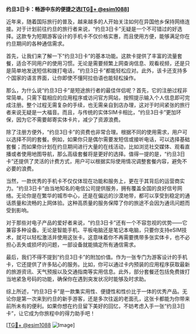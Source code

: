 **约旦3日卡：畅游中东的便捷之选[[TG💪+ @esim1088](https://t.me/s/esim1088)]**

近年来，随着国际旅行的普及，越来越多的人开始关注如何在异国他乡保持网络连接。对于计划前往约旦的旅行者来说，“约旦3日卡”无疑是一个不可错过的好选择。这款专为短期游客设计的手机卡不仅价格实惠，而且使用方便，能够满足你在约旦期间的各种通信需求。

首先，让我们来了解一下“约旦3日卡”的基本功能。这款卡提供了丰富的流量套餐，适合不同用户的使用习惯。无论是需要频繁上网查询信息、观看视频，还是只是简单地发送短信和拨打电话，“约旦3日卡”都能轻松应对。此外，该卡还支持多个国家的语言界面，让你即使不懂阿拉伯语也能轻松操作。

那么，为什么说“约旦3日卡”是短途旅行者的最佳伴侣呢？首先，它的注册过程非常简单。只需下载相应的应用程序或访问官方网站，按照提示输入个人信息即可完成注册。整个过程无需复杂的手续，也无需亲自到店办理，这对于时间紧张的旅行者来说无疑是一大福音。而且，与传统的实体SIM卡相比，“约旦3日卡”更加环保，因为它不需要邮寄实体卡片，减少了资源浪费。

除了注册方便外，“约旦3日卡”的资费也非常合理。根据不同的使用需求，用户可以选择不同的套餐。例如，如果你只是偶尔需要发短信或接听电话，可以选择基础套餐；而如果你计划在约旦期间进行大量的在线活动，比如浏览社交媒体、观看直播或者使用地图导航，那么高级套餐将是更好的选择。值得一提的是，“约旦3日卡”还提供了灵活的计费方式，用户可以根据实际使用情况调整套餐内容，避免不必要的浪费。

当然，一款优秀的手机卡不仅仅体现在功能和服务上，更在于其背后的运营商实力。“约旦3日卡”由当地知名的电信公司提供服务，拥有覆盖全国的良好信号网络。无论你是在繁华的城市中心，还是在偏远的沙漠地带，都可以享受到稳定的通话质量和流畅的上网体验。这种高质量的服务保障了你的旅途不会因为通讯问题而受到影响。

对于那些对电子产品的爱好者来说，“约旦3日卡”还有一个不容忽视的优势——它兼容多种设备。无论是智能手机、平板电脑还是笔记本电脑，只要你支持eSIM技术，就可以轻松激活并使用这张卡。这意味着你不再需要携带多张实体卡，也不必担心丢失或损坏的问题，一部设备就能搞定所有通信需求。

最后，我们不得不提到“约旦3日卡”的附加价值。作为一张专门为游客设计的手机卡，它还提供了许多贴心的服务。比如，你可以通过卡内预装的应用程序获取最新的旅游资讯、天气预报以及交通指南等实用信息。此外，部分套餐还包括免费拨打当地紧急号码的功能，确保你在遇到突发状况时能够及时求助。

综上所述，“约旦3日卡”是一款集实用性、便捷性和性价比于一体的优秀产品。无论你是第一次来到约旦的新手游客，还是多次往返的老面孔，这张卡都能为你带来前所未有的便利。如果你想在约旦留下美好的回忆，不妨考虑入手一张“约旦3日卡”，让它成为你旅程中的得力助手吧！

[[TG💪+ @esim1088](https://t.me/s/esim1088) ![Image](https://i.postimg.cc/4NQfJmqS/Snipaste-2025-05-13-00-14-12.png)]